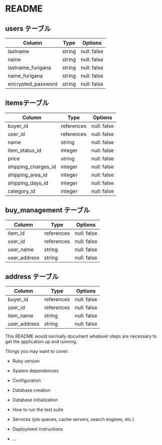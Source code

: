 # README

## users テーブル

| Column             | Type   | Options     |
| ------------------ | ------ | ----------- |
| lastname           | string | null: false |
| name               | string | null: false |
| lastname_furigana  | string | null: false |
| name_furigana      | string | null: false | <!-- プロフやTELは新規登録に存在しない項目 -->
| encrypted_password | string | null: false | <!-- #deviceのgemを使用する -->

## itemsテーブル

| Column              | Type       | Options     |
| ------------------- | ---------- | ----------- |
| buyer_id            | references | null: false |
| user_id             | references | null: false |
| name                | string     | null: false |
| item_status_id      | integer    | null: false | <!--imageはactive_storage導入時に自動生成 -->
| price               | string     | null: false |
| shipping_charges_id | integer    | null: false |
| shipping_area_id    | integer    | null: false |
| shipping_days_id    | integer    | null: false |
| category_id         | integer    | null: false |

## buy_management テーブル

| Column      | Type       | Options     |
| ----------- | ---------- | ----------- |
| item_id     | references | null: false |
| user_id     | references | null: false |
| user_name   | string     | null: false |
| user_address| string     | null: false |

## address テーブル

| Column      | Type       | Options     |
| ----------- | ---------- | ----------- |
| buyer_id    | references | null: false |
| user_id     | references | null: false |
| item_name   | string     | null: false |
| user_address| string     | null: false |

This README would normally document whatever steps are necessary to get the
application up and running.

Things you may want to cover:

* Ruby version

* System dependencies

* Configuration

* Database creation

* Database initialization

* How to run the test suite

* Services (job queues, cache servers, search engines, etc.)

* Deployment instructions

* ...
